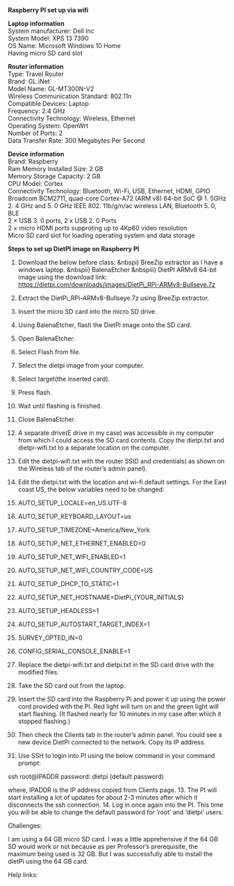 **Raspberry PI set up via wifi**

**Laptop information**<br />
System manufacturer: Dell Inc<br />
System Model: XPS 13 7390<br />
OS Name: Microsoft Windows 10 Home<br />
Having micro SD card slot<br />

**Router information**<br />
Type: Travel Router<br />
Brand:	GL.iNet<br />
Model Name:	GL-MT300N-V2<br />
Wireless Communication Standard:	802.11n<br />
Compatible Devices:	Laptop<br />
Frequency:	2.4 GHz<br />
Connectivity Technology:	Wireless, Ethernet<br />
Operating System:	OpenWrt<br />
Number of Ports:	2<br />
Data Transfer Rate:	300 Megabytes Per Second<br />

**Device information**<br />
Brand:	Raspberry<br />
Ram Memory Installed Size:	2 GB<br />
Memory Storage Capacity:	2 GB<br />
CPU Model:	Cortex<br />
Connectivity Technology:	Bluetooth, Wi-Fi, USB, Ethernet, HDMI, GPIO<br />
Broadcom BCM2711, quad-core Cortex-A72 (ARM v8) 64-bit SoC @ 1. 5GHz<br />
2. 4 GHz and 5. 0 GHz IEEE 802. 11b/g/n/ac wireless LAN, Bluetooth 5. 0, BLE<br />
2 × USB 3. 0 ports, 2 x USB 2. 0 Ports<br />
2 × micro HDMI ports supproting up to 4Kp60 video resolution<br />
Micro SD card slot for loading operating system and data storage<br />

**Steps to set up DietPI image on Raspberry PI**

1. Download the below before class:
  &nbspi) BreeZip extractor as I have a windows laptop.
  &nbspii) BalenaEtcher
  &nbspiii) DietPI ARMv8 64-bit image using the download link:
  https://dietpi.com/downloads/images/DietPi_RPi-ARMv8-Bullseye.7z

2. Extract the DietPi_RPi-ARMv8-Bullseye.7z using BreeZip extractor.
3. Insert the micro SD card into the micro SD drive.
4. Using BalenaEtcher, flash the DietPi image onto the SD card.
  1. Open BalenaEtcher.
  2. Select Flash from file.
  3. Select the dietpi image from your computer.
  4. Select target(the inserted card).
  5. Press flash.
  6. Wait until flashing is finished.
  7. Close BalenaEtcher.
5. A separate drive(E drive in my case) was accessible in my computer from which I could access the SD card contents. 
  Copy the dietpi.txt and dietpi-wifi.txt to a separate location on the computer.
6. Edit the dietpi-wifi.txt with the router SSID and credentials( as shown on the Wireless tab of the router’s admin panel).
7. Edit the dietpi.txt with the location and wi-fi default settings. For the East coast US, the below variables need to be changed:
  1. AUTO_SETUP_LOCALE=en_US.UTF-8
  2. AUTO_SETUP_KEYBOARD_LAYOUT=us
  3. AUTO_SETUP_TIMEZONE=America/New_York
  4. AUTO_SETUP_NET_ETHERNET_ENABLED=0
  5. AUTO_SETUP_NET_WIFI_ENABLED=1
  6. AUTO_SETUP_NET_WIFI_COUNTRY_CODE=US
  7. AUTO_SETUP_DHCP_TO_STATIC=1
  8. AUTO_SETUP_NET_HOSTNAME=DietPi_{YOUR_INITIALS}
  9. AUTO_SETUP_HEADLESS=1
  10. AUTO_SETUP_AUTOSTART_TARGET_INDEX=1
  11. SURVEY_OPTED_IN=0
  12. CONFIG_SERIAL_CONSOLE_ENABLE=1
8. Replace the dietpi-wifi.txt and dietpi.txt in the SD card drive with the modified files.
9. Take the SD card out from the laptop.
10. Insert the SD card into the Raspberry Pi and power it up using the power cord provided with the PI. 
  Red light will turn on and the green light will start flashing. (It flashed nearly for 10 minutes in my case after which it stopped flashing.)
11. Then check the Clients tab in the router’s admin panel. You could see a new device DietPi connected to the network. Copy its IP address.
12. Use SSH to login into PI using the below command in your command prompt:

  ssh root@IPADDR
  password: dietpi (default password)

  where, IPADDR is the IP address copied from Clients page.
13. The PI will start installing a lot of updates for about 2-3 minutes after which it disconnects the ssh connection.
14. Log in once again into the PI. This time you will be able to change the default password for ‘root’ and ‘dietpi’ users.

Challenges:

I am using a 64 GB micro SD card. I was a little apprehensive if the 64 GB SD would work or not because as per Professor’s prerequisite, 
the maximum being used is 32 GB. But I was successfully able to install the dietPi using the 64 GB card.

Help links:

